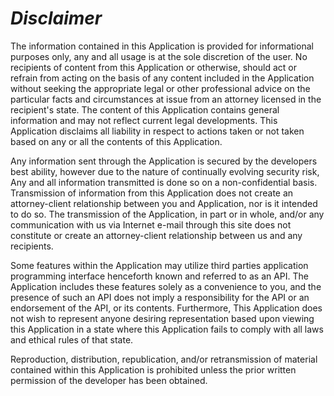 # _Disclaimer_

The information contained in this Application is provided for informational purposes only, any and all usage is at the sole discretion of the user. No recipients of content from this Application or otherwise, should act or refrain from acting on the basis of any content included in the Application without seeking the appropriate legal or other professional advice on the particular facts and circumstances at issue from an attorney licensed in the recipient's state. The content of this Application contains general information and may not reflect current legal developments. This Application disclaims all liability in respect to actions taken or not taken based on any or all the contents of this Application.

Any information sent through the Application is secured by the developers best ability, however due to the nature of continually evolving security risk, Any and all information transmitted is done so on a non-confidential basis. Transmission of information from this Application does not create an attorney-client relationship between you and Application, nor is it intended to do so. The transmission of the Application, in part or in whole, and/or any communication with us via Internet e-mail through this site does not constitute or create an attorney-client relationship between us and any recipients.

Some features within the Application may utilize third parties application programming interface henceforth known and referred to as an API. The Application includes these features solely as a convenience to you, and the presence of such an API does not imply a responsibility for the API or an endorsement of the API, or its contents.
Furthermore, This Application does not wish to represent anyone desiring representation based upon viewing this Application in a state where this Application fails to comply with all laws and ethical rules of that state.

Reproduction, distribution, republication, and/or retransmission of material contained within this Application is prohibited unless the prior written permission of the developer has been obtained.
